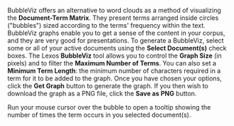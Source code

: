 BubbleViz offers an alternative to word clouds as a method of visualizing the **Document-Term Matrix**. They present terms arranged inside circles ("bubbles") sized according to the terms' frequency within the text. BubbleViz graphs enable you to get a sense of the content in your corpus, and they are very good for presentations. To generate a BubbleViz, select some or all of your active documents using the **Select Document(s)** check boxes. The Lexos **BubbleViz** tool allows you to control the **Graph Size** (in pixels) and to filter the **Maximum Number of Terms**. You can also set a **Minimum Term Length**: the minimum number of characters required in a term for it to be added to the graph. Once you have chosen your options, click the **Get Graph** button to generate the graph. If you then wish to download the graph as a PNG file, click the **Save as PNG** button.

Run your mouse cursor over the bubble to open a tooltip showing the number of times the term occurs in you selected document(s).
